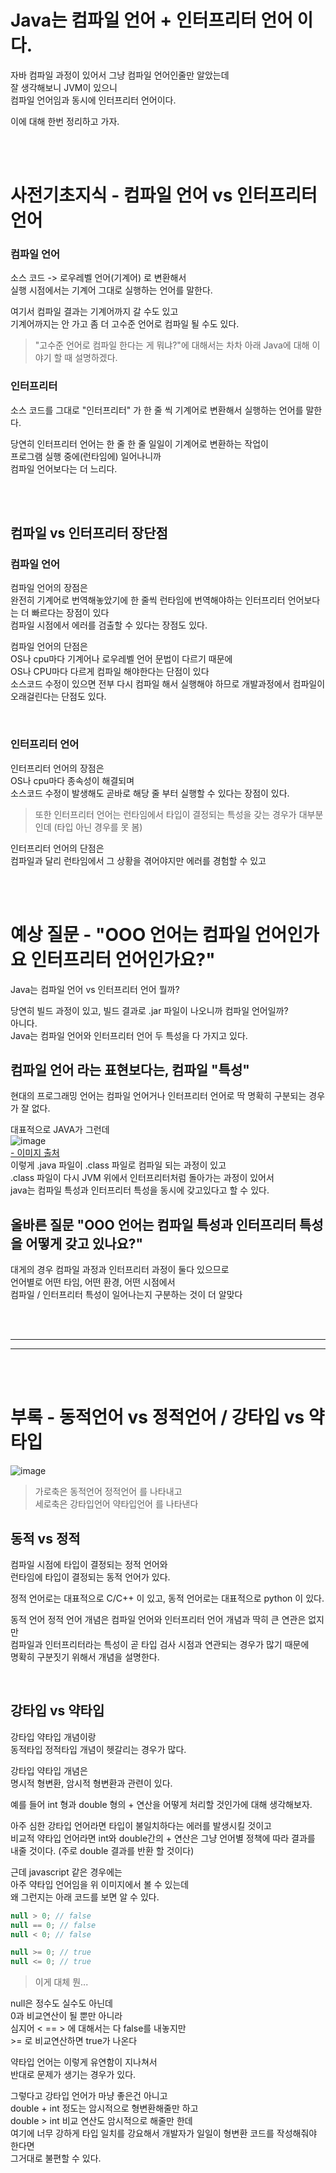 # Java는 컴파일 언어 + 인터프리터 언어 이다.  
  
자바 컴파일 과정이 있어서 그냥 컴파일 언어인줄만 알았는데  
잘 생각해보니 JVM이 있으니  
컴파일 언어임과 동시에 인터프리터 언어이다.  
  
이에 대해 한번 정리하고 가자.  
  
<br><br>  
  
# 사전기초지식 - 컴파일 언어 vs 인터프리터 언어  
  
### 컴파일 언어  
소스 코드 -> 로우레벨 언어(기계어) 로 변환해서   
실행 시점에서는 기계어 그대로 실행하는 언어를 말한다.   
  
여기서 컴파일 결과는 기계어까지 갈 수도 있고  
기계어까지는 안 가고 좀 더 고수준 언어로 컴파일 될 수도 있다.  
  
> "고수준 언어로 컴파일 한다는 게 뭐냐?"에 대해서는 차차 아래 Java에 대해 이야기 할 때 설명하겠다.  
  
### 인터프리터  
소스 코드를 그대로 "인터프리터" 가 한 줄 씩 기계어로 변환해서 실행하는 언어를 말한다.  
  
당연히 인터프리터 언어는 한 줄 한 줄 일일이 기계어로 변환하는 작업이  
프로그램 실행 중에(런타임에) 일어나니까  
컴파일 언어보다는 더 느리다.   
  
<br><br>
  
## 컴파일 vs 인터프리터 장단점  
  
### 컴파일 언어  

컴파일 언어의 장점은  
완전히 기계어로 번역해놓았기에 한 줄씩 런타임에 번역해야하는 인터프리터 언어보다는 더 빠르다는 장점이 있다    
컴파일 시점에서 에러를 검출할 수 있다는 장점도 있다.  
  
컴파일 언어의 단점은  
OS나 cpu마다 기계어나 로우레벨 언어 문법이 다르기 때문에  
OS나 CPU마다 다르게 컴파일 해야한다는 단점이 있다  
소스코드 수정이 있으면 전부 다시 컴파일 해서 실행해야 하므로 개발과정에서 컴파일이 오래걸린다는 단점도 있다.  
  
<br>  
  
### 인터프리터 언어  
  
인터프리터 언어의 장점은  
OS나 cpu마다 종속성이 해결되며  
소스코드 수정이 발생해도 곧바로 해당 줄 부터 실행할 수 있다는 장점이 있다.  
  
> 또한 인터프리터 언어는 런타임에서 타입이 결정되는 특성을 갖는 경우가 대부분인데 (타입 아닌 경우를 못 봄)    
>  
    
인터프리터 언어의 단점은  
컴파일과 달리 런타임에서 그 상황을 겪어야지만 에러를 경험할 수 있고  
    
<br><br>  
  
# 예상 질문 - "OOO 언어는 컴파일 언어인가요 인터프리터 언어인가요?"  
  
Java는 컴파일 언어 vs 인터프리터 언어 뭘까?  
  
당연히 빌드 과정이 있고, 빌드 결과로 .jar 파일이 나오니까 컴파일 언어일까?    
아니다.  
Java는 컴파일 언어와 인터프리터 언어 두 특성을 다 가지고 있다.  
  
## 컴파일 언어 라는 표현보다는, 컴파일 "특성"
  
현대의 프로그래밍 언어는 컴파일 언어거나 인터프리터 언어로 딱 명확히 구분되는 경우가 잘 없다.  
  
대표적으로 JAVA가 그런데  
![image](https://user-images.githubusercontent.com/101965836/216342620-a892602f-e040-4567-a821-963fa3130b7e.png)  
[- 이미지 출처](https://jooona.tistory.com/157)  
이렇게 .java 파일이 .class 파일로 컴파일 되는 과정이 있고  
.class 파일이 다시 JVM 위에서 인터프리터처럼 돌아가는 과정이 있어서  
java는 컴파일 특성과 인터프리터 특성을 동시에 갖고있다고 할 수 있다.  
  
  
## 올바른 질문 "OOO 언어는 컴파일 특성과 인터프리터 특성을 어떻게 갖고 있나요?" 
  
대게의 경우 컴파일 과정과 인터프리터 과정이 둘다 있으므로    
언어별로 어떤 타임, 어떤 환경, 어떤 시점에서  
컴파일 / 인터프리터 특성이 일어나는지 구분하는 것이 더 알맞다  
    
<br><br>
    
---  

---

<br><br>  

# 부록 - 동적언어 vs 정적언어 / 강타입 vs 약타입  
![image](https://user-images.githubusercontent.com/101965836/216336091-7b723c9d-af58-4721-aa67-c56894b9d4df.png)  
> 가로축은 동적언어 정적언어 를 나타내고  
> 세로축은 강타입언어 약타입언어 를 나타낸다    

## 동적 vs 정적  
  
컴파일 시점에 타입이 결정되는 정적 언어와  
런타임에 타입이 결정되는 동적 언어가 있다.  
  
정적 언어로는 대표적으로 C/C++ 이 있고, 동적 언어로는 대표적으로 python 이 있다.  
  
동적 언어 정적 언어 개념은 컴파일 언어와 인터프리터 언어 개념과 딱히 큰 연관은 없지만  
컴파일과 인터프리터라는 특성이 곧 타입 검사 시점과 연관되는 경우가 많기 때문에  
명확히 구분짓기 위해서 개념을 설명한다.  
  
<br>  
    
## 강타입 vs 약타입  
  
강타입 약타입 개념이랑  
동적타입 정적타입 개념이 헷갈리는 경우가 많다.  
  
강타입 약타입 개념은  
명시적 형변환, 암시적 형변환과 관련이 있다.  
  
예를 들어 int 형과 double 형의 + 연산을 어떻게 처리할 것인가에 대해 생각해보자.  
  
아주 심한 강타입 언어라면 타입이 불일치하다는 에러를 발생시킬 것이고  
비교적 약타입 언어라면 int와 double간의 + 연산은 그냥 언어별 정책에 따라 결과를 내줄 것이다. (주로 double 결과를 반환 할 것이다)  
  
근데 javascript 같은 경우에는  
아주 약타입 언어임을 위 이미지에서 볼 수 있는데  
왜 그런지는 아래 코드를 보면 알 수 있다.  
```javascript
null > 0; // false
null == 0; // false
null < 0; // false

null >= 0; // true
null <= 0; // true
```
  
> 이게 대체 뭔...  
  
null은 정수도 실수도 아닌데  
0과 비교연산이 될 뿐만 아니라  
심지어 \< == \> 에 대해서는 다 false를 내놓지만  
\>= 로 비교연산하면 true가 나온다  
  
약타입 언어는 이렇게 유연함이 지나쳐서  
반대로 문제가 생기는 경우가 있다.  
  
그렇다고 강타입 언어가 마냥 좋은건 아니고  
double + int 정도는 암시적으로 형변환해줄만 하고  
double \> int 비교 연산도 암시적으로 해줄만 한데  
여기에 너무 강하게 타입 일치를 강요해서 개발자가 일일이 형변환 코드를 작성해줘야 한다면  
그거대로 불편할 수 있다.  
  

  




